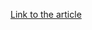 [Link to the article](https://thehackernews.com/2025/03/ballista-botnet-exploits-unpatched-tp.html)
